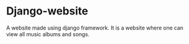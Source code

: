 # Django-website
A website made using django framework. It is a website where one can view all music albums and songs.
